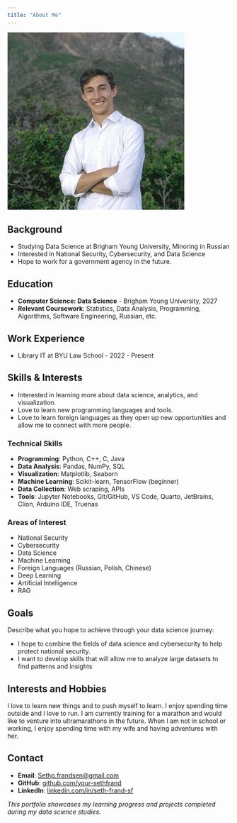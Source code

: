 ```yaml
---
title: "About Me"
---
```


![Seth Frandsen](professional_headshot.jpg)

## Background

- Studying Data Science at Brigham Young University, Minoring in Russian
- Interested in National Security, Cybersecurity, and Data Science
- Hope to work for a government agency in the future. 

## Education

- **Computer Science: Data Science** - Brigham Young University, 2027
- **Relevant Coursework**: Statistics, Data Analysis, Programming, Algorithms, Software Engineering, Russian, etc.

## Work Experience

- Library IT at BYU Law School - 2022 - Present

## Skills & Interests
- Interested in learning more about data science, analytics, and visualization.
- Love to learn new programming languages and tools.
- Love to learn foreign languages as they open up new opportunities and allow me to connect with more people.

### Technical Skills
- **Programming**: Python, C++, C, Java
- **Data Analysis**: Pandas, NumPy, SQL
- **Visualization**: Matplotlib, Seaborn
- **Machine Learning**: Scikit-learn, TensorFlow (beginner)
- **Data Collection**: Web scraping, APIs
- **Tools**: Jupyter Notebooks, Git/GitHub, VS Code, Quarto, JetBrains, Clion, Arduino IDE, Truenas

### Areas of Interest
- National Security
- Cybersecurity
- Data Science
- Machine Learning
- Foreign Languages (Russian, Polish, Chinese)
- Deep Learning
- Artificial Intelligence
- RAG


## Goals

Describe what you hope to achieve through your data science journey:

- I hope to combine the fields of data science and cybersecurity to help protect national security.
- I want to develop skills that will allow me to analyze large datasets to find patterns and insights

## Interests and Hobbies

I love to learn new things and to push myself to learn. I enjoy spending time outside 
and I love to run. I am currently training for a marathon and would like to 
venture into ultramarathons in the future. When I am not in school or working,
I enjoy spending time with my wife and having adventures with her.

## Contact

- **Email**: Sethp.frandsen@gmail.com
- **GitHub**: [github.com/your-sethfrand](https://github.com/sethfrand)
- **LinkedIn**: [linkedin.com/in/seth-frand-sf](https://www.linkedin.com/in/seth-frandsen-sf)


*This portfolio showcases my learning progress and projects completed during my data science studies.*